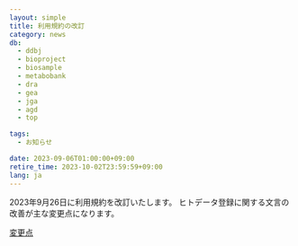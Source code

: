 ```yaml
---
layout: simple
title: 利用規約の改訂
category: news
db:
  - ddbj
  - bioproject
  - biosample
  - metabobank
  - dra
  - gea
  - jga
  - agd
  - top

tags:
  - お知らせ

date: 2023-09-06T01:00:00+09:00
retire_time: 2023-10-02T23:59:59+09:00
lang: ja
---
```


2023年9月26日に利用規約を改訂いたします。
ヒトデータ登録に関する文言の改善が主な変更点になります。

[変更点](https://github.com/ddbj/www/commit/aab363d8c645f146a5dbdaeea128713de7c32abf?short_path=c99a464#diff-c99a4648d2262392cbc18535506a57f50bdcecd134e2494b7eb8752cec9f0dd6)